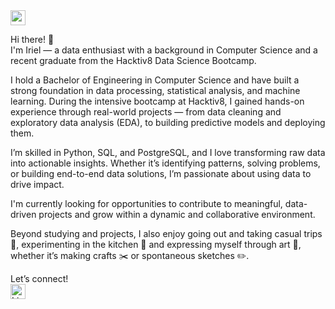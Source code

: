 <img src="https://camo.githubusercontent.com/d04509037f646eab5c2d6d130574ef059fa8eef92e45a139a827a8d06e9d5042/68747470733a2f2f656d6f6a69732e736c61636b6d6f6a69732e636f6d2f656d6f6a69732f696d616765732f313533363335313037352f343539342f626c6f622d776176652e676966" alt="wave" width="24" height="24" style="vertical-align: middle;"/>

Hi there! 👋  
I'm Iriel — a data enthusiast with a background in Computer Science and a recent graduate from the Hacktiv8 Data Science Bootcamp.

I hold a Bachelor of Engineering in Computer Science and have built a strong foundation in data processing, statistical analysis, and machine learning. During the intensive bootcamp at Hacktiv8, I gained hands-on experience through real-world projects — from data cleaning and exploratory data analysis (EDA), to building predictive models and deploying them.

I’m skilled in Python, SQL, and PostgreSQL, and I love transforming raw data into actionable insights. Whether it’s identifying patterns, solving problems, or building end-to-end data solutions, I’m passionate about using data to drive impact.

I'm currently looking for opportunities to contribute to meaningful, data-driven projects and grow within a dynamic and collaborative environment.

Beyond studying and projects, I also enjoy going out and taking casual trips 🚗, experimenting in the kitchen 🍳 and expressing myself through art 🎨, whether it’s making crafts ✂️ or spontaneous sketches ✏️.

Let’s connect!  
[<img src="https://cdn-icons-png.flaticon.com/24/174/174857.png" alt="LinkedIn" width="24" height="24" style="vertical-align: middle;"/>](https://www.linkedin.com/in/irielaureleo)
